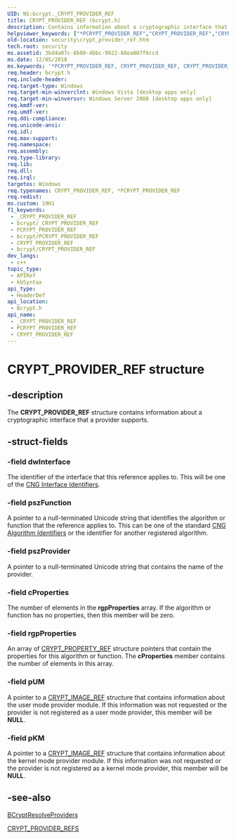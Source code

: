 ```yaml
---
UID: NS:bcrypt._CRYPT_PROVIDER_REF
title: CRYPT_PROVIDER_REF (bcrypt.h)
description: Contains information about a cryptographic interface that a provider supports.
helpviewer_keywords: ["*PCRYPT_PROVIDER_REF","CRYPT_PROVIDER_REF","CRYPT_PROVIDER_REF structure [Security]","PCRYPT_PROVIDER_REF","PCRYPT_PROVIDER_REF structure pointer [Security]","bcrypt/CRYPT_PROVIDER_REF","bcrypt/PCRYPT_PROVIDER_REF","security.crypt_provider_ref"]
old-location: security\crypt_provider_ref.htm
tech.root: security
ms.assetid: 3bd4a07c-8b80-4bbc-9922-88ea007f6ccd
ms.date: 12/05/2018
ms.keywords: '*PCRYPT_PROVIDER_REF, CRYPT_PROVIDER_REF, CRYPT_PROVIDER_REF structure [Security], PCRYPT_PROVIDER_REF, PCRYPT_PROVIDER_REF structure pointer [Security], bcrypt/CRYPT_PROVIDER_REF, bcrypt/PCRYPT_PROVIDER_REF, security.crypt_provider_ref'
req.header: bcrypt.h
req.include-header: 
req.target-type: Windows
req.target-min-winverclnt: Windows Vista [desktop apps only]
req.target-min-winversvr: Windows Server 2008 [desktop apps only]
req.kmdf-ver: 
req.umdf-ver: 
req.ddi-compliance: 
req.unicode-ansi: 
req.idl: 
req.max-support: 
req.namespace: 
req.assembly: 
req.type-library: 
req.lib: 
req.dll: 
req.irql: 
targetos: Windows
req.typenames: CRYPT_PROVIDER_REF, *PCRYPT_PROVIDER_REF
req.redist: 
ms.custom: 19H1
f1_keywords:
 - _CRYPT_PROVIDER_REF
 - bcrypt/_CRYPT_PROVIDER_REF
 - PCRYPT_PROVIDER_REF
 - bcrypt/PCRYPT_PROVIDER_REF
 - CRYPT_PROVIDER_REF
 - bcrypt/CRYPT_PROVIDER_REF
dev_langs:
 - c++
topic_type:
 - APIRef
 - kbSyntax
api_type:
 - HeaderDef
api_location:
 - Bcrypt.h
api_name:
 - _CRYPT_PROVIDER_REF
 - PCRYPT_PROVIDER_REF
 - CRYPT_PROVIDER_REF
---
```


# CRYPT_PROVIDER_REF structure


## -description

The <b>CRYPT_PROVIDER_REF</b> structure contains information about a cryptographic interface that a provider supports.

## -struct-fields

### -field dwInterface

The identifier of the interface that this reference applies to. This will be one of the <a href="/windows/desktop/SecCNG/cng-interface-identifiers">CNG Interface Identifiers</a>.

### -field pszFunction

A pointer to a null-terminated Unicode string that identifies the algorithm or function that the reference applies to. This can be one of the standard <a href="/windows/desktop/SecCNG/cng-algorithm-identifiers">CNG Algorithm Identifiers</a> or the identifier for another registered algorithm.

### -field pszProvider

A pointer to a null-terminated Unicode string that contains the name of the provider.

### -field cProperties

The number of elements in the <b>rgpProperties</b> array. If the algorithm or function has no properties, then this member will be zero.

### -field rgpProperties

An array of <a href="/windows/desktop/api/bcrypt/ns-bcrypt-crypt_property_ref">CRYPT_PROPERTY_REF</a> structure pointers that contain the properties for this algorithm or function. The <b>cProperties</b> member contains the number of elements in this array.

### -field pUM

A pointer to a <a href="/windows/desktop/api/bcrypt/ns-bcrypt-crypt_image_ref">CRYPT_IMAGE_REF</a> structure that contains information about the user mode provider module. If this information was not requested or the provider is not registered as a user mode provider, this member will be <b>NULL</b>.

### -field pKM

A pointer to a <a href="/windows/desktop/api/bcrypt/ns-bcrypt-crypt_image_ref">CRYPT_IMAGE_REF</a> structure that contains information about the kernel mode provider module. If this information was not requested or the provider is not registered as a kernel mode provider, this member will be <b>NULL</b>.

## -see-also

<a href="/windows/desktop/api/bcrypt/nf-bcrypt-bcryptresolveproviders">BCryptResolveProviders</a>



<a href="/windows/desktop/api/bcrypt/ns-bcrypt-crypt_provider_refs">CRYPT_PROVIDER_REFS</a>

